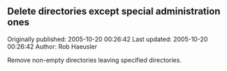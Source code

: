 ## Delete directories except special administration ones

Originally published: 2005-10-20 00:26:42
Last updated: 2005-10-20 00:26:42
Author: Rob Haeusler

Remove non-empty directories leaving specified directories.